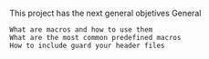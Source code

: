 This project has the next general objetives General

    What are macros and how to use them
    What are the most common predefined macros
    How to include guard your header files
